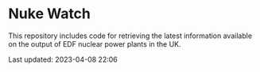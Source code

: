 # Nuke Watch

This repository includes code for retrieving the latest information available on the output of EDF nuclear power plants in the UK.

Last updated: 2023-04-08 22:06
